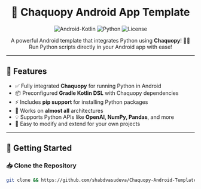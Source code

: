 <h1 align="center">🚀 Chaquopy Android App Template</h1>

<p align="center">
  <img src="https://img.shields.io/badge/Android-Kotlin-blue?style=for-the-badge" alt="Android-Kotlin">
  <img src="https://img.shields.io/badge/Python-3.8%2B-3776AB?style=for-the-badge&logo=python&logoColor=white" alt="Python">
  <img src="https://img.shields.io/badge/License-MIT-green?style=for-the-badge" alt="License">
</p>

<p align="center">
  A powerful Android template that integrates Python using <b>Chaquopy</b>! 🐍💡<br>
  Run Python scripts directly in your Android app with ease!
</p>

---

<h2>📌 Features</h2>
<ul>
  <li>✅ Fully integrated <b>Chaquopy</b> for running Python in Android</li>
  <li>📦 Preconfigured <b>Gradle Kotlin DSL</b> with Chaquopy dependencies</li>
  <li>⚡ Includes <b>pip support</b> for installing Python packages</li>
  <li>🎯 Works on <b>almost all</b> architectures</li>
  <li>💡 Supports Python APIs like <b>OpenAI, NumPy, Pandas</b>, and more</li>
  <li>🔧 Easy to modify and extend for your own projects</li>
</ul>

---

<h2>🚀 Getting Started</h2>

<h3>📥 Clone the Repository</h3>

```bash
git clone && https://github.com/shabdvasudeva/Chaquopy-Android-Template.git && cd Chaquopy-Android-Template
